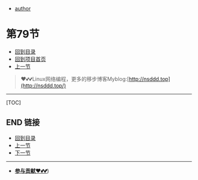 + [author](https://github.com/3293172751)
# 第79节
+ [回到目录](../README.md)
+ [回到项目首页](../../README.md)
+ [上一节](78.md)
> ❤️💕💕Linux网络编程，更多的移步博客Myblog:[http://nsddd.top](http://nsddd.top/)
---
[TOC]





## END 链接
+ [回到目录](../README.md)
+ [上一节](78.md)
+ [下一节](80.md)
---
+ [**参与贡献❤️💕💕**](https://nsddd.top/archives/contributors))